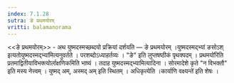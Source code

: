 ```yaml
---
index: 7.1.28
sutra: ङे प्रथमयोरम्
vritti: balamanorama
---
```


<<ङे प्रथमयोरम्>> - अथ युष्मदस्मच्छब्दयो प्रक्रियां दर्शयति — ङे प्रथमयोरम् ।युष्मदस्मद्भ्यां ङसोऽश् इत्यतोयुष्मदस्मद्भ्या॑मित्यनुवर्तते । परशब्दोऽध्याहर्तव्यः । "ङे" इति लुप्तषष्ठीकं पृथक्पदम् । प्रथमयो॑रिति प्रतमाद्वितीयाविभक्त्योर्लाक्षणिकमिति भाष्यं । तदाह युष्मदस्मद्भ्यामित्यादिना । सोरमादेशे कृते "न विभक्तौ" इति मस्य नेत्त्वम् । युष्मद् अम्, अस्मद् अम् इति स्थितम् । अधिकृत्येति ।कार्याणि वक्ष्यन्ते॑ इति शेषः ।